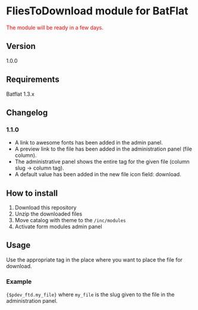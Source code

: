 # FliesToDownload module for BatFlat

<p style="color:red">The module will be ready in a few days.</p>

## Version
1.0.0

## Requirements
Batflat 1.3.x

## Changelog
### 1.1.0
- A link to awesome fonts has been added in the admin panel.
- A preview link to the file has been added in the administration panel (file column).
- The administrative panel shows the entire tag for the given file (column slug -> column tag).
- A default value has been added in the new file icon field: download.

## How to install
1. Download this repository
2. Unzip the downloaded files
3. Move catalog with theme to the `/inc/modules` 
4. Activate form modules admin panel

## Usage
Use the appropriate tag in the place where you want to place the file for download.

### Example
`{$pdev_ftd.my_file}` where `my_file` is the slug given to the file in the administration panel.